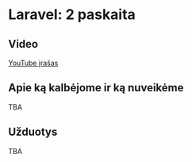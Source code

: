 # Laravel: 2 paskaita

## Video

[YouTube įrašas](https://www.youtube.com/watch?v=CojZaL1cgzE)

## Apie ką kalbėjome ir ką nuveikėme

TBA

## Užduotys

TBA

